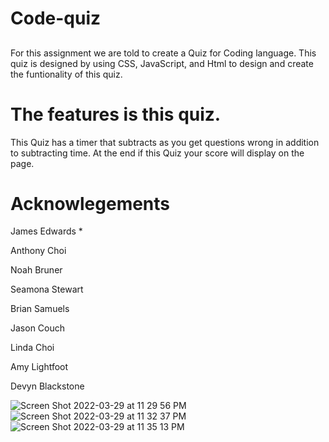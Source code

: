 # Code-quiz
##
For this assignment we are told to create a Quiz for Coding language. This quiz is designed by using CSS, JavaScript, and Html to design and create the funtionality of this quiz.


# The features is this quiz.
This Quiz has a timer that subtracts as you get questions wrong in addition to subtracting time. 
At the end if this Quiz your score will display on the page. 

# Acknowlegements

James Edwards *

Anthony Choi

Noah Bruner

Seamona Stewart 

Brian Samuels

Jason Couch

Linda Choi

Amy Lightfoot 

Devyn Blackstone

![Screen Shot 2022-03-29 at 11 29 56 PM](https://user-images.githubusercontent.com/97471253/160746331-65914fe7-b195-4635-9735-be6b5a381eed.png)
![Screen Shot 2022-03-29 at 11 32 37 PM](https://user-images.githubusercontent.com/97471253/160746437-557c8f10-be62-411d-8d25-399479ca243f.png)
![Screen Shot 2022-03-29 at 11 35 13 PM](https://user-images.githubusercontent.com/97471253/160746451-2d66417e-0501-44df-a3e5-fd1d5b5a268f.png)
